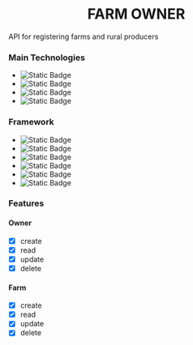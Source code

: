 <h1 align="center"> FARM OWNER</h1>

API for registering farms and rural producers

### Main Technologies

- ![Static Badge](https://img.shields.io/badge/node-blue)
- ![Static Badge](https://img.shields.io/badge/typescript-blue)
- ![Static Badge](https://img.shields.io/badge/express-blue)
- ![Static Badge](https://img.shields.io/badge/postgres-blue)

### Framework

- ![Static Badge](https://img.shields.io/badge/typeORM-grey)
- ![Static Badge](https://img.shields.io/badge/eslint-grey)
- ![Static Badge](https://img.shields.io/badge/express-grey)
- ![Static Badge](https://img.shields.io/badge/joi-grey)
- ![Static Badge](https://img.shields.io/badge/yarn-grey)
- ![Static Badge](https://img.shields.io/badge/npm-grey)

### Features

#### Owner

- [x] create
- [x] read
- [x] update
- [x] delete

#### Farm

- [x] create
- [x] read
- [x] update
- [x] delete
